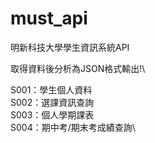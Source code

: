 # must_api
明新科技大學學生資訊系統API

取得資料後分析為JSON格式輸出!\

S001：學生個人資料\
S002：選課資訊查詢\
S003：個人學期課表\
S004：期中考/期末考成績查詢\
